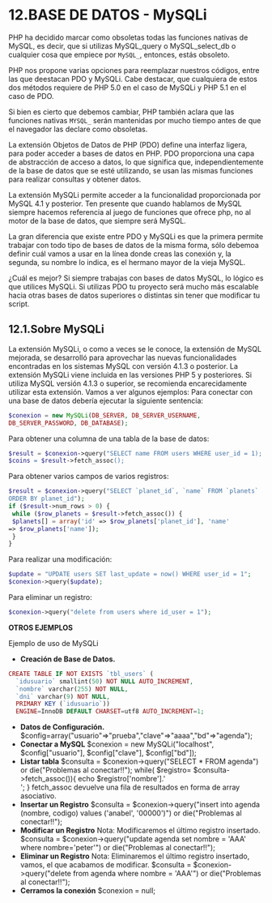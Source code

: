 12.BASE DE DATOS - MySQLi
=========================

PHP ha decidido marcar como obsoletas todas las funciones nativas de MySQL, es decir, que si utilizas MySQL_query o MySQL_select_db o cualquier cosa que empiece por `MySQL_`, entonces, estás obsoleto. 

PHP nos propone varias opciones para reemplazar nuestros códigos, entre las que deestacan PDO y MySQLi. Cabe destacar, que cualquiera de estos dos métodos requiere de PHP 5.0 en el caso de MySQLi y PHP 5.1 en el caso de PDO. 

Si bien es cierto que debemos cambiar, PHP también aclara que las funciones nativas `MYSQL_` serán mantenidas por mucho tiempo antes de que el navegador las declare como obsoletas.

La extensión Objetos de Datos de PHP (PDO) define una interfaz ligera, para poder acceder a bases de datos en PHP. PDO proporciona una capa de abstracción de acceso a datos, lo que significa que, independientemente de la base de datos que se esté utilizando, se usan las mismas funciones para realizar consultas y obtener datos.

La extensión MySQLi permite acceder a la funcionalidad proporcionada por MySQL 4.1 y posterior. Ten presente que cuando hablamos de MySQL siempre hacemos referencia al juego de funciones que ofrece php, no al motor de la base de datos, que siempre será MySQL.

La gran diferencia que existe entre PDO y MySQLi es que la primera permite trabajar con todo tipo de bases de datos de la misma forma, sólo debemoa definir cuál vamos a usar en la línea donde creas las conexión y, la segunda, su nombre lo indica, es el hermano mayor de la vieja MySQL.

¿Cuál es mejor? Si siempre trabajas con bases de datos MySQL, lo lógico es que utilices MySQLi. Si utilizas PDO tu proyecto será mucho más escalable hacia otras bases de datos superiores o distintas sin tener que modificar tu script.

12.1.Sobre MySQLi
-----------------

La extensión MySQLi, o como a veces se le conoce, la extensión de MySQL mejorada, se desarrolló para aprovechar las nuevas funcionalidades encontradas en los sistemas MySQL con versión 4.1.3 o posterior.
La extensión MySQLi viene incluida en las versiones PHP 5 y posteriores.
Si utiliza MySQL versión 4.1.3 o superior, se recomienda encarecidamente utilizar esta extensión.
Vamos a ver algunos ejemplos:
Para conectar con una base de datos debería ejecutar la siguiente sentencia:
```php
$conexion = new MySQLi(DB_SERVER, DB_SERVER_USERNAME,
DB_SERVER_PASSWORD, DB_DATABASE);
```
Para obtener una columna de una tabla de la base de datos:
```php
$result = $conexion->query("SELECT name FROM users WHERE user_id = 1);
$coins = $result->fetch_assoc();
```
Para obtener varios campos de varios registros:
```php
$result = $conexion->query("SELECT `planet_id`, `name` FROM `planets`
ORDER BY planet_id");
if ($result->num_rows > 0) {
 while ($row_planets = $result->fetch_assoc()) {
 $planets[] = array('id' => $row_planets['planet_id'], 'name'
=> $row_planets['name']);
 }
}
```
Para realizar una modificación:
```php
$update = "UPDATE users SET last_update = now() WHERE user_id = 1";
$conexion->query($update);
```
Para eliminar un registro:
```php
$conexion->query("delete from users where id_user = 1");
```
**OTROS EJEMPLOS**

Ejemplo de uso de MySQLi
* **Creación de Base de Datos.**
```php
CREATE TABLE IF NOT EXISTS `tbl_users` ( 
  `idusuario` smallint(50) NOT NULL AUTO_INCREMENT,
  `nombre` varchar(255) NOT NULL,
  `dni` varchar(9) NOT NULL,
  PRIMARY KEY (`idusuario`)) 
  ENGINE=InnoDB DEFAULT CHARSET=utf8 AUTO_INCREMENT=1;
 ```
* **Datos de Configuración.**
$config=array("usuario"=>"prueba","clave"=>"aaaa","bd"=>"agenda");
* **Conectar a MySQL**
$conexion = new MySQLi("localhost", $config["usuario"],
$config["clave"], $config["bd"]);
* **Listar tabla**
$consulta = $conexion->query("SELECT * FROM agenda") or
die("Problemas al conectar!!");
while( $registro= $consulta->fetch_assoc()){
echo $registro['nombre'].'<br/>';
}
fetch_assoc devuelve una fila de resultados en forma de array asociativo.
* **Insertar un Registro**
$consulta = $conexion->query("insert into agenda (nombre, codigo)
values ('anabel', '00000')") or die("Problemas al conectar!!");
* **Modificar un Registro**
Nota: Modificaremos el último registro insertado.
$consulta = $conexion->query("update agenda set nombre = 'AAA' where
nombre='peter'") or die("Problemas al conectar!!");
* **Eliminar un Registro**
Nota: Eliminaremos el último registro insertado, vamos, el que acabamos de modificar.
$consulta = $conexion->query("delete from agenda where nombre =
'AAA'") or die("Problemas al conectar!!");
* **Cerramos la conexión**
$conexion = null;
